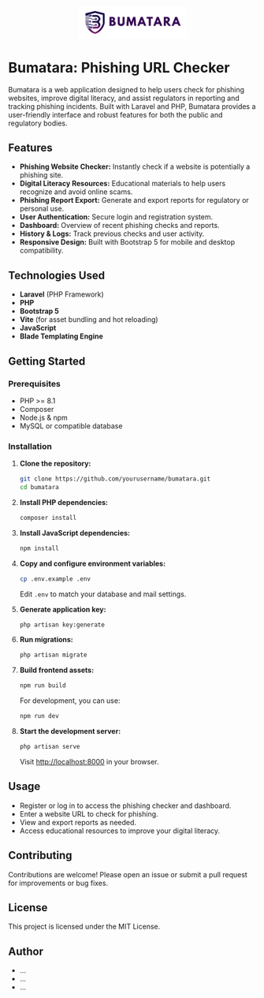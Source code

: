 <div align="center">
  <img src="public/images/logo-bumatara.png" alt="Bumatara Logo" width="220" />
</div>

# Bumatara: Phishing URL Checker

Bumatara is a web application designed to help users check for phishing websites, improve digital literacy, and assist regulators in reporting and tracking phishing incidents. Built with Laravel and PHP, Bumatara provides a user-friendly interface and robust features for both the public and regulatory bodies.

## Features

- **Phishing Website Checker:** Instantly check if a website is potentially a phishing site.
- **Digital Literacy Resources:** Educational materials to help users recognize and avoid online scams.
- **Phishing Report Export:** Generate and export reports for regulatory or personal use.
- **User Authentication:** Secure login and registration system.
- **Dashboard:** Overview of recent phishing checks and reports.
- **History & Logs:** Track previous checks and user activity.
- **Responsive Design:** Built with Bootstrap 5 for mobile and desktop compatibility.

## Technologies Used

- **Laravel** (PHP Framework)
- **PHP**
- **Bootstrap 5**
- **Vite** (for asset bundling and hot reloading)
- **JavaScript**
- **Blade Templating Engine**

## Getting Started

### Prerequisites

- PHP >= 8.1
- Composer
- Node.js & npm
- MySQL or compatible database

### Installation

1. **Clone the repository:**
   ```bash
   git clone https://github.com/yourusername/bumatara.git
   cd bumatara
   ```

2. **Install PHP dependencies:**
   ```bash
   composer install
   ```

3. **Install JavaScript dependencies:**
   ```bash
   npm install
   ```

4. **Copy and configure environment variables:**
   ```bash
   cp .env.example .env
   ```
   Edit `.env` to match your database and mail settings.

5. **Generate application key:**
   ```bash
   php artisan key:generate
   ```

6. **Run migrations:**
   ```bash
   php artisan migrate
   ```

7. **Build frontend assets:**
   ```bash
   npm run build
   ```
   For development, you can use:
   ```bash
   npm run dev
   ```

8. **Start the development server:**
   ```bash
   php artisan serve
   ```
   Visit [http://localhost:8000](http://localhost:8000) in your browser.

## Usage

- Register or log in to access the phishing checker and dashboard.
- Enter a website URL to check for phishing.
- View and export reports as needed.
- Access educational resources to improve your digital literacy.

## Contributing

Contributions are welcome! Please open an issue or submit a pull request for improvements or bug fixes.

## License

This project is licensed under the MIT License.

## Author

- ...
- ...
- ...
